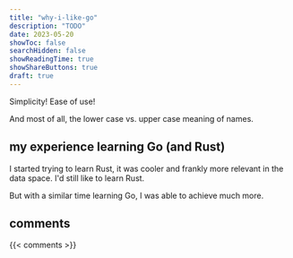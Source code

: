 ```yaml
---
title: "why-i-like-go"
description: "TODO"
date: 2023-05-20
showToc: false
searchHidden: false
showReadingTime: true
showShareButtons: true
draft: true
---
```


Simplicity! Ease of use!

And most of all, the lower case vs. upper case meaning of names.

## my experience learning Go (and Rust)

I started trying to learn Rust, it was cooler and frankly more relevant in the data space. I'd still like to learn Rust.

But with a similar time learning Go, I was able to achieve much more.

## comments

{{< comments >}}
